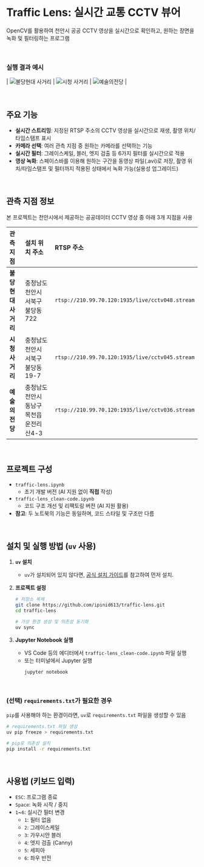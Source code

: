 # Traffic Lens: 실시간 교통 CCTV 뷰어

OpenCV를 활용하여 천안시 공공 CCTV 영상을 실시간으로 확인하고, 원하는 장면을 녹화 및 필터링하는 프로그램

<br>

### 실행 결과 예시
| ![불당현대 사거리](https://github.com/ipinid613/traffic-lens/blob/master/videos/%EB%B6%88%EB%8B%B9%ED%98%84%EB%8C%80_%EC%82%AC%EA%B1%B0%EB%A6%AC_output_20250916193702.gif)
 | ![시청 사거리](https://github.com/ipinid613/traffic-lens/blob/master/videos/%EC%8B%9C%EC%B2%AD_%EC%82%AC%EA%B1%B0%EB%A6%AC_output_20250916193803.gif)
 | ![예술의전당](https://github.com/ipinid613/traffic-lens/blob/master/videos/%EC%98%88%EC%88%A0%EC%9D%98_%EC%A0%84%EB%8B%B9_output_20250916193825.gif)
 |

<br>

## 주요 기능

-   **실시간 스트리밍**: 지정된 RTSP 주소의 CCTV 영상을 실시간으로 재생, 촬영 위치/타임스탬프 표시
-   **카메라 선택**: 여러 관측 지점 중 원하는 카메라를 선택하는 기능
-   **실시간 필터**: 그레이스케일, 블러, 엣지 검출 등 6가지 필터를 실시간으로 적용
-   **영상 녹화**: 스페이스바를 이용해 원하는 구간을 동영상 파일(.avi)로 저장, 촬영 위치/타임스탬프 및 필터까지 적용된 상태에서 녹화 가능(실용성 업그레이드)

<br>

## 관측 지점 정보

본 프로젝트는 천안시에서 제공하는 공공데이터 CCTV 영상 중 아래 3개 지점을 사용

| 관측 지점 | 설치 위치 주소 | RTSP 주소 |
| :--- | :--- | :--- |
| **불당현대 사거리** | 충청남도 천안시 서북구 불당동 722 | `rtsp://210.99.70.120:1935/live/cctv048.stream` |
| **시청 사거리** | 충청남도 천안시 서북구 불당동 19-7 | `rtsp://210.99.70.120:1935/live/cctv045.stream` |
| **예술의 전당** | 충청남도 천안시 동남구 목천읍 운전리 산4-3 | `rtsp://210.99.70.120:1935/live/cctv036.stream` |

<br>

## 프로젝트 구성

-   `traffic-lens.ipynb`
    -   초기 개발 버전 (AI 지원 없이 **직접** 작성)
-   `traffic-lens_clean-code.ipynb`
    -   코드 구조 개선 및 리팩토링 버전 (AI 지원 활용)
-   **참고**: 두 노트북의 기능은 동일하며, 코드 스타일 및 구조만 다름

<br>

## 설치 및 실행 방법 (`uv` 사용)

1.  **`uv` 설치**
    -   `uv`가 설치되어 있지 않다면, [공식 설치 가이드](https://github.com/astral-sh/uv#installation)를 참고하여 먼저 설치.

2.  **프로젝트 설정**
    ```bash
    # 저장소 복제
    git clone https://github.com/ipinid613/traffic-lens.git
    cd traffic-lens

    # 가상 환경 생성 및 의존성 동기화
    uv sync
    ```

3.  **Jupyter Notebook 실행**
    -   VS Code 등의 에디터에서 `traffic-lens_clean-code.ipynb` 파일 실행
    -   또는 터미널에서 Jupyter 실행
        ```bash
        jupyter notebook
        ```

<br>

### (선택) `requirements.txt`가 필요한 경우

`pip`를 사용해야 하는 환경이라면, `uv`로 `requirements.txt` 파일을 생성할 수 있음

```bash
# requirements.txt 파일 생성
uv pip freeze > requirements.txt

# pip로 의존성 설치
pip install -r requirements.txt
```

<br>

## 사용법 (키보드 입력)

-   `ESC`: 프로그램 종료
-   `Space`: 녹화 시작 / 중지
-   `1`~`6`: 실시간 필터 변경
    -   `1`: 필터 없음
    -   `2`: 그레이스케일
    -   `3`: 가우시안 블러
    -   `4`: 엣지 검출 (Canny)
    -   `5`: 세피아
    -   `6`: 좌우 반전
